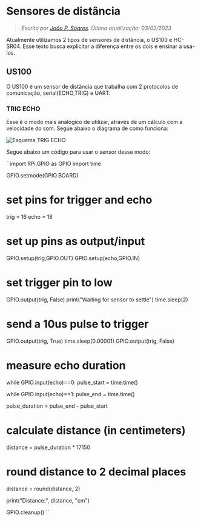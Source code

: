 # Sensores de distância

> *Escrito por [João P. Soares](https://github.com/J0t4py). Última atualização: 03/02/2023*

Atualmente utilizamos 2 tipos de sensores de distância, o US100 e HC-SR04. Esse texto busca explicitar a diferença entre os dois e ensinar a usá-los.

## US100

O US100 é um sensor de distância que trabalha com 2 protocolos de comunicação, serial(ECHO,TRIG) e UART.

### TRIG ECHO
 
 Esse é o modo mais analógico de utilizar, através de um cálculo com a velocidade do som. Segue abaixo o diagrama de como funciona:
 
 ![Esquema TRIG ECHO](./assets/Work-principle-of-the-HC-SR04-sensor-39.jpg)
 
 Segue abaixo um código para usar o sensor desse modo:
 
 ´´import RPi.GPIO as GPIO
import time

GPIO.setmode(GPIO.BOARD)

# set pins for trigger and echo
trig = 16
echo = 18

# set up pins as output/input
GPIO.setup(trig,GPIO.OUT)
GPIO.setup(echo,GPIO.IN)

# set trigger pin to low
GPIO.output(trig, False)
print("Waiting for sensor to settle")
time.sleep(2)

# send a 10us pulse to trigger
GPIO.output(trig, True)
time.sleep(0.00001)
GPIO.output(trig, False)

# measure echo duration
while GPIO.input(echo)==0:
  pulse_start = time.time()

while GPIO.input(echo)==1:
  pulse_end = time.time()

pulse_duration = pulse_end - pulse_start

# calculate distance (in centimeters)
distance = pulse_duration * 17150

# round distance to 2 decimal places
distance = round(distance, 2)

print("Distance:", distance, "cm")

GPIO.cleanup()
´´
 
 
